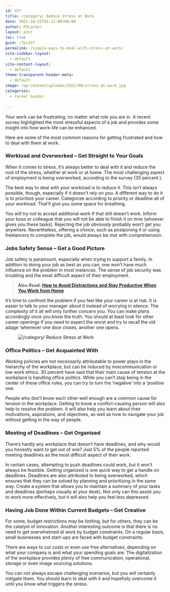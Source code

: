 ```yaml
---
id: 157
title: /category/ Reduce Stress at Work
date: 2021-10-22T03:12:00+00:00
author: PhCareer
layout: post
toc: true
guid: /?p=157
permalink: /simple-ways-to-deal-with-stress-at-work/
site-sidebar-layout:
  - default
site-content-layout:
  - default
theme-transparent-header-meta:
  - default
image: /wp-content/uploads/2021/08/stress-at-work.jpg
categories:
  - Career Guides
 
---
```

Your work can be frustrating, no matter what role you are in. A recent survey highlighted the most stressful aspects of a job and provides some insight into how work-life can be enhanced.

Here are some of the most common reasons for getting frustrated and how to deal with them at work.

### Workload and Overworked &#8211; Get Straight to Your Goals

When it comes to stress, it&#8217;s always better to deal with it and reduce the root of the stress, whether at work or at home. The most challenging aspect of employment is being overworked, according to the survey (35 percent ).

The best way to deal with your workload is to reduce it. This isn&#8217;t always possible, though, especially if it doesn&#8217;t rely on you. A different way to do it is to prioritize your career. Categorize according to priority or deadline all of your workload. That&#8217;ll give you some space for breathing.

You will try not to accept additional work if that still doesn&#8217;t work. Inform your boss or colleague that you will not be able to finish it on time (whoever gives you these tasks). Rejecting the job obviously probably won&#8217;t get you anywhere. Nevertheless, offering a choice, such as postponing it or using freelancers to complete the job, would always be met with comprehension.

### Jobs Safety Sense &#8211; Get a Good Picture

Job safety is paramount, especially when trying to support a family. In addition to doing your job as best as you can, one won&#8217;t have much influence on the problem in most instances. The sense of job security was troubling and the most difficult aspect of their employment.

<blockquote class="wp-block-quote">
  <p>
    <strong>Also Read: <a href="/how-to-avoid-distractions-and-stay-productive-when-you-work-from-home/">How to Avoid Distractions and Stay Productive When You Work from Home</a></strong>
  </p>
</blockquote>

It&#8217;s time to confront the problem if you feel like your career is at risk. It is easier to talk to your manager about it instead of worrying in silence. The complexity of it all will only further concern you. You can make plans accordingly once you know the truth. You should at least look for other career openings if you need to expect the worst and try to recall the old adage &#8216;whenever one door closes, another one opens.

<figure class="wp-block-image size-full">

<img loading="lazy" width="768" height="461" src="/wp-content/uploads/2021/10/stress-at-work.jpg" alt="/category/ Reduce Stress at Work" class="wp-image-993" srcset="/wp-content/uploads/2021/10/stress-at-work.jpg 768w, /wp-content/uploads/2021/10/stress-at-work-300x180.jpg 300w" sizes="(max-width: 768px) 100vw, 768px" /> </figure> 

### Office Politics &#8211; Get Acquainted With

Working policies are not necessarily attributable to power plays in the hierarchy of the workplace, but can be induced by miscommunication or low work ethics. 30 percent have said that their main cause of tension at the workplace is handling office politics. While you can&#8217;t stop being in the center of these office rules, you can try to turn the &#8216;negative&#8217; into a &#8216;positive one.

People who don&#8217;t know each other well enough are a common cause for tension in the workplace. Getting to know a conflict-causing person will also help to resolve the problem. It will also help you learn about their motivations, aspirations, and objectives, as well as how to navigate your job without getting in the way of people.

### Meeting of Deadlines &#8211; Get Organised

There&#8217;s hardly any workplace that doesn&#8217;t have deadlines, and why would you honestly want to get out of one? Just 5% of the people reported meeting deadlines as the most difficult aspect of their work.

In certain cases, attempting to push deadlines could work, but it won&#8217;t always be feasible. Getting organized is one quick way to get a handle on deadlines. Deadlines are also attributed to being overworked, which ensures that they can be solved by planning and prioritizing in the same way. Create a system that allows you to maintain a summary of your tasks and deadlines (perhaps visually at your desk). Not only can this assist you to work more effectively, but it will also help you feel less depressed.

### Having Job Done Within Current Budgets &#8211; Get Creative

For some, budget restrictions may be limiting, but for others, they can be the catalyst of innovation. Another interesting outcome is that there is no need to get overwhelmed at work by budget constraints. On a regular basis, small businesses and start-ups are faced with budget constraints.

There are ways to cut costs or even use free alternatives, depending on what your company is and what your spending goals are. The digitalization of the workplace provides plenty of free communication, operational, storage or even image sourcing solutions.

You can not always escape challenging scenarios, but you will certainly mitigate them. You should learn to deal with it and hopefully overcome it until you know what triggers the stress.

